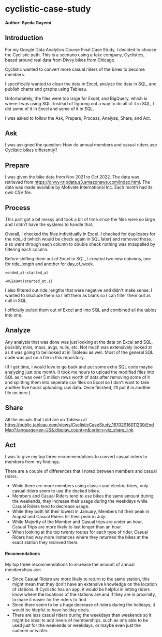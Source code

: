 # cyclistic-case-study
#### Author: Syeda Dayemi

## Introduction
For my Google Data Analytics Course Final Case Study, I decided to choose the Cyclistic path. This is a scenario using a fake company, Cyclistics, based around real data from Divvy bikes from Chicago.

Cyclistic wanted to convert more casual riders of the bikes to become members.

I specifically wanted to clean the data in Excel, analyze the data in SQL, and publish charts and graphs using Tableau.

Unfortunately, the files were too large for Excel, and BigQuery, which is where I was using SQL. Instead of figuring out a way to do all of it in SQL, I did some of it in Excel and some of it in SQL.

I was asked to follow the Ask, Prepare, Process, Analyze, Share, and Act.

## Ask
I was assigned the question: How do annual members and casual riders use Cyclistic bikes differently?

## Prepare
I was given the bike data from Nov 2021 to Oct 2022. The data was retrieved from https://divvy-tripdata.s3.amazonaws.com/index.html. The data was made available by Motivate International Inc. Each month had its own CSV file.

## Process
This part got a bit messy and took a bit of time since the files were so large and I didn't have the systems to handle that.

Overall, I checked the files individually in Excel. I checked for duplicates for the ride_id (which would be check again in SQL later) and removed those. I also went through each column to double check nothing was misspelled by filtering each column.

Before shifting them out of Excel to SQL, I created two new columns, one for ride_length and another for day_of_week.

```
=ended_at-started_at

=WEEKDAY(started_at,1)
```

I also filtered out ride_lengths that were negative and didn't make sense. I wanted to disclude them so I left them as blank so I can filter them out as null in SQL.

I officially pulled them out of Excel and into SQL and combined all the tables into one.

## Analyze
Any analysis that was done was just looking at the data on Excel and SQL, possibly mins, maxs, avgs, nulls, etc. Not much was extensively looked at as it was going to be looked at in Tableau as well. Most of the general SQL code was put on a file in this repository. 

(If I get time, I would love to go back and put some extra SQL code maybe analyzing just one month. It took me hours to upload the modified files into SQL as it was over 5 million rows worth of data after removing some of it and splitting them into seperate csv files on Excel so I don't want to take another five hours uploading raw data. Once finished, I'll put it in another file on here.)

## Share
All the visuals that I did are on Tableau at https://public.tableau.com/views/CyclisticCaseStudy_16702916011230/EndMap?:language=en-US&:display_count=n&:origin=viz_share_link.

## Act
I was to give my top three recommendations to convert casual riders to members from my findings.

There are a couple of differences that I noted between members and casual riders.

- While there are more members using classic and electric bikes, only casual riders seem to use the docked bikes.
- Members and Casual Riders tend to use bikes the same amount during the weekends, they increase their usage during the weekdays while Casual Riders tend to decrease usage.
- While they both hit their lowest in January, Members hit their peak in August and Casual Riders hit their peak in July.
- While Majority of the Member and Casual trips are under an hour, Casual Trips are more likely to last longer than an hour.
- When looking at the top twenty routes for each type of rider, Casual Riders had way more instances where they returned the bikes at the exact station they recieved them.

#### Recomendations
My top three recommendations to increase the amount of annual memberships are:

- Since Casual Riders are more likely to return to the same station, this might mean that they don't have an extensive knowledge on the location of stations. If Cyclistic has an app, it would be helpful in letting riders know where the locations of the stations are and if they are in proximity, to make it easier for the riders to find.
- Since there seem to be a huge decrease of riders during the holidays, it would be hlepful to have holiday deals.
- There are less casual riders during the weekdays than weekends so it might be ideal to add levels of memberships, such as one able to be used just for the weekends or weekdays, or maybe even just the summer or winter.
